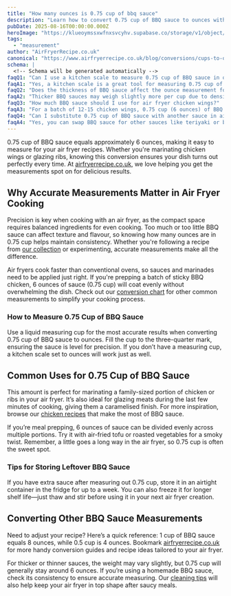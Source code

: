 ```yaml
---
title: "How many ounces is 0.75 cup of bbq sauce"
description: "Learn how to convert 0.75 cup of BBQ sauce to ounces with our easy guide. Perfect for air fryer recipes and precise cooking measurements."
pubDate: 2025-08-16T00:00:00.000Z
heroImage: "https://klueoymssxwfnxsvcyhv.supabase.co/storage/v1/object/public/Shmucket/how-many-ounces-is-0-75-cup-of-bbq-sauce.webp"
tags:
  - "measurement"
author: "AirFryerRecipe.co.uk"
canonical: "https://www.airfryerrecipe.co.uk/blog/conversions/cups-to-ounces/how-many-ounces-is-0-75-cup-of-bbq-sauce"
schema: |
  <!-- Schema will be generated automatically -->
faqQ1: "Can I use a kitchen scale to measure 0.75 cup of BBQ sauce in ounces?"
faqA1: "Yes, a kitchen scale is a great tool for measuring 0.75 cup of BBQ sauce in ounces. Simply set your scale to ounces, place a container on it, and tare the weight. Then, pour the BBQ sauce until it reaches 6 ounces, which is the equivalent of 0.75 cup."
faqQ2: "Does the thickness of BBQ sauce affect the ounce measurement for 0.75 cup?"
faqA2: "Thicker BBQ sauces may weigh slightly more per cup due to density, but the difference is usually minimal. For most standard BBQ sauces, 0.75 cup will still be close to 6 ounces. If you’re using a very thick or reduced sauce, a kitchen scale can help ensure accuracy."
faqQ3: "How much BBQ sauce should I use for air fryer chicken wings?"
faqA3: "For a batch of 12-15 chicken wings, 0.75 cup (6 ounces) of BBQ sauce is usually sufficient. Coat the wings lightly before air frying, then add more sauce in the last few minutes for a sticky glaze. Adjust to taste if you prefer a stronger or milder flavour."
faqQ4: "Can I substitute 0.75 cup of BBQ sauce with another sauce in air fryer recipes?"
faqA4: "Yes, you can swap BBQ sauce for other sauces like teriyaki or buffalo, but keep in mind the flavour and consistency will change. Stick to the same 6-ounce measurement (0.75 cup) for best results, and adjust cooking times if the substitute sauce is thinner or thicker."
---
```

<p>0.75 cup of BBQ sauce equals approximately 6 ounces, making it easy to measure for your air fryer recipes. Whether you're marinating chicken wings or glazing ribs, knowing this conversion ensures your dish turns out perfectly every time. At <a href=https://www.airfryerrecipe.co.uk>airfryerrecipe.co.uk</a>, we love helping you get the measurements spot on for delicious results.</p>  

<h2>Why Accurate Measurements Matter in Air Fryer Cooking</h2>  
<p>Precision is key when cooking with an air fryer, as the compact space requires balanced ingredients for even cooking. Too much or too little BBQ sauce can affect texture and flavour, so knowing how many ounces are in 0.75 cup helps maintain consistency. Whether you're following a recipe from <a href=https://www.airfryerrecipe.co.uk/recipes>our collection</a> or experimenting, accurate measurements make all the difference.</p>  

<p>Air fryers cook faster than conventional ovens, so sauces and marinades need to be applied just right. If you're prepping a batch of sticky BBQ chicken, 6 ounces of sauce (0.75 cup) will coat evenly without overwhelming the dish. Check out our <a href=https://www.airfryerrecipe.co.uk/air-fryer-conversion-chart>conversion chart</a> for other common measurements to simplify your cooking process.</p>  

<h3>How to Measure 0.75 Cup of BBQ Sauce</h3>  
<p>Use a liquid measuring cup for the most accurate results when converting 0.75 cup of BBQ sauce to ounces. Fill the cup to the three-quarter mark, ensuring the sauce is level for precision. If you don’t have a measuring cup, a kitchen scale set to ounces will work just as well.</p>  

<h2>Common Uses for 0.75 Cup of BBQ Sauce</h2>  
<p>This amount is perfect for marinating a family-sized portion of chicken or ribs in your air fryer. It’s also ideal for glazing meats during the last few minutes of cooking, giving them a caramelised finish. For more inspiration, browse our <a href=https://www.airfryerrecipe.co.uk/recipe-category/chicken>chicken recipes</a> that make the most of BBQ sauce.</p>  

<p>If you’re meal prepping, 6 ounces of sauce can be divided evenly across multiple portions. Try it with air-fried tofu or roasted vegetables for a smoky twist. Remember, a little goes a long way in the air fryer, so 0.75 cup is often the sweet spot.</p>  

<h3>Tips for Storing Leftover BBQ Sauce</h3>  
<p>If you have extra sauce after measuring out 0.75 cup, store it in an airtight container in the fridge for up to a week. You can also freeze it for longer shelf life—just thaw and stir before using it in your next air fryer creation.</p>  

<h2>Converting Other BBQ Sauce Measurements</h2>  
<p>Need to adjust your recipe? Here’s a quick reference: 1 cup of BBQ sauce equals 8 ounces, while 0.5 cup is 4 ounces. Bookmark <a href=https://www.airfryerrecipe.co.uk>airfryerrecipe.co.uk</a> for more handy conversion guides and recipe ideas tailored to your air fryer.</p>  

<p>For thicker or thinner sauces, the weight may vary slightly, but 0.75 cup will generally stay around 6 ounces. If you’re using a homemade BBQ sauce, check its consistency to ensure accurate measuring. Our <a href=https://www.airfryerrecipe.co.uk/air-fryer-cleaner>cleaning tips</a> will also help keep your air fryer in top shape after saucy meals.</p>
